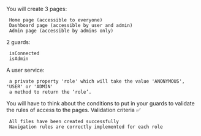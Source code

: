  You will create 3 pages:

     Home page (accessible to everyone)
     Dashboard page (accessible by user and admin)
     Admin page (accessible by admins only)

2 guards:

     isConnected
     isAdmin

A user service:

     a private property 'role' which will take the value 'ANONYMOUS', 'USER' or 'ADMIN'
     a method to return the ‘role’.

You will have to think about the conditions to put in your guards to validate the rules of access to the pages.
Validation criteria ✅

     All files have been created successfully
     Navigation rules are correctly implemented for each role